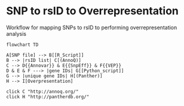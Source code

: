 # SNP to rsID to Overrepresentation 

Workflow for mapping SNPs to rsID to performing overrepresentation analysis 

```mermaid
flowchart TD

A[SNP file] --> B[[R_Script]]
B --> |rsID list| C[(AnnoQ)]
C --> D{{Annovar}} & E{{SnpEff}} & F{{VEP}}
D & E & F ---> |gene IDs| G[[Python_script]] 
G --> |unique gene IDs| H[(Panther)]
H --> I[Overpresentation]

click C "http://annoq.org/"
click H "http://pantherdb.org/"

```
